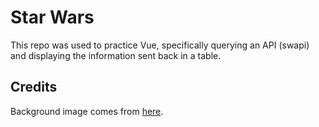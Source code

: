 # Star Wars

This repo was used to practice Vue, specifically querying an API (swapi) and displaying the information sent back in a table.

## Credits

Background image comes from [here](https://www.starwars.com/news/star-wars-backgrounds).